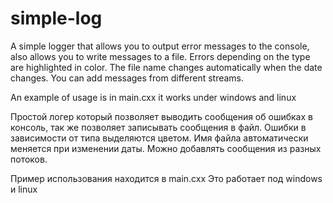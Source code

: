 # simple-log
A simple logger that allows you to output error messages to the console,
also allows you to write messages to a file.
Errors depending on the type are highlighted in color.
The file name changes automatically when the date changes.
You can add messages from different streams.

An example of usage is in main.cxx
it works under windows and linux

Простой логер который позволяет выводить сообщения об ошибках в консоль,
так же позволяет записывать сообщения в файл.
Ошибки в зависимости от типа выделяются цветом.
Имя файла автоматически меняется при изменении даты.
Можно добавлять сообщения из разных потоков.

Пример использования находится в main.cxx
Это работает под  windows и linux
